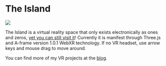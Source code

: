 # The Island

<img src="https://rocketvirtual.com/images/The_Island.png">

The Island is a virtual reality space that only exists electronically as ones and zeros, <a href="https://rocketvirtual.com/TheIsland.html" >yet you can still visit it</a>!  Currently it is manifest through Three.js and A-frame version 1.0.1 WebXR technology. If no VR headset, use arrow keys and mouse drag to move around.

You can find more of my VR projects at the <a href="https://rocketvirtual.com/">blog</a>.
